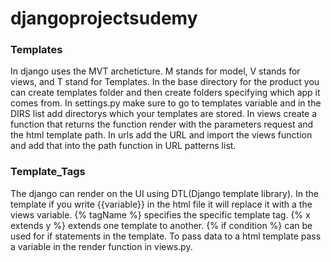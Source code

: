 # djangoprojectsudemy

### Templates
In django uses the MVT archeticture. M stands for model, V stands for views, and T stand for Templates. In the base directory for the product you can create templates folder and then create folders specifying which app it comes from. In settings.py make sure to go to templates variable and in the DIRS list add directorys which your templates are stored. In views create a function that returns the function render with the parameters request and the html template path. In urls add the URL and import the views function and add that into the path function in URL patterns list.

### Template_Tags
The django can render on the UI using DTL(Django template library). In the template if you write {{variable}} in the html file it will replace it with a the views variable. {% tagName %} specifies the specific template tag. {% x extends y %} extends one template to another. {% if condition %} can be used for if statements in the template. To pass data to a html template pass a variable in the render function in views.py.